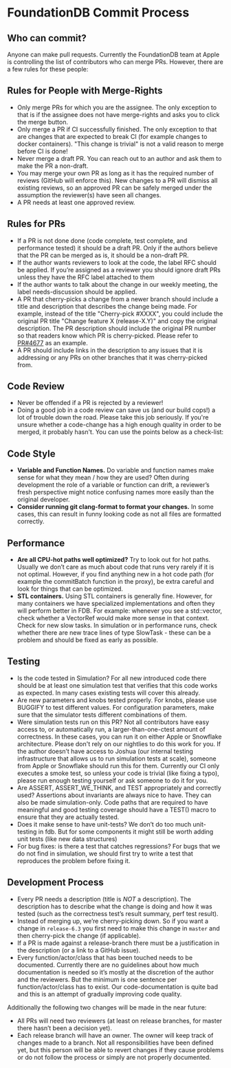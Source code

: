 # FoundationDB Commit Process

## Who can commit?

Anyone can make pull requests. Currently the FoundationDB team at Apple is controlling the list of contributors who can merge PRs. However, there are a few rules for these people:

## Rules for People with Merge-Rights

* Only merge PRs for which you are the assignee. The only exception to that is if the assignee does not have merge-rights and asks you to click the merge button.
* Only merge a PR if CI successfully finished. The only exception to that are changes that are expected to break CI (for example changes to docker containers). "This change is trivial" is not a valid reason to merge before CI is done!
* Never merge a draft PR. You can reach out to an author and ask them to make the PR a non-draft.
* You may merge your own PR as long as it has the required number of reviews (GitHub will enforce this). New changes to a PR will dismiss all existing reviews, so an approved PR can be safely merged under the assumption the reviewer(s) have seen all changes.
* A PR needs at least one approved review.

## Rules for PRs

* If a PR is not done done (code complete, test complete, and performance tested) it should be a draft PR. Only if the authors believe that the PR can be merged as is, it should be a non-draft PR.
* If the author wants reviewers to look at the code, the label RFC should be applied. If you’re assigned as a reviewer you should ignore draft PRs unless they have the RFC label attached to them
* If the author wants to talk about the change in our weekly meeting, the label needs-discussion should be applied.
* A PR that cherry-picks a change from a newer branch should include a title and description that describes the change being made. For example, instead of the title "Cherry-pick #XXXX", you could include the original PR title "Change feature X (release-X.Y)" and copy the original description. The PR description should include the original PR number so that readers know which PR is cherry-picked. Please refer to [PR#4677](https://github.com/apple/foundationdb/pull/4677) as an example.
* A PR should include links in the description to any issues that it is addressing or any PRs on other branches that it was cherry-picked from. 

## Code Review

* Never be offended if a PR is rejected by a reviewer!
* Doing a good job in a code review can save us (and our build cops!) a lot of trouble down the road. Please take this job seriously. If you're unsure whether a code-change has a high enough quality in order to be merged, it probably hasn't. You can use the points below as a check-list:

## Code Style
* **Variable and Function Names.** Do variable and function names make sense for what they mean / how they are used? Often during development the role of a variable or function can drift, a reviewer’s fresh perspective might notice confusing names more easily than the original developer.
* **Consider running git clang-format to format your changes.** In some cases, this can result in funny looking code as not all files are formatted correctly.

## Performance

* **Are all CPU-hot paths well optimized?** Try to look out for hot paths. Usually we don’t care as much about code that runs very rarely if it is not optimal. However, if you find anything new in a hot code path (for example the commitBatch function in the proxy), be extra careful and look for things that can be optimized.
* **STL containers.** Using STL containers is generally fine. However, for many containers we have specialized implementations and often they will perform better in FDB. For example: whenever you see a std::vector, check whether a VectorRef would make more sense in that context.
Check for new slow tasks. In simulation or in performance runs, check whether there are new trace lines of type SlowTask - these can be a problem and should be fixed as early as possible.

## Testing

* Is the code tested in Simulation? For all new introduced code there should be at least one simulation test that verifies that this code works as expected. In many cases existing tests will cover this already.
* Are new parameters and knobs tested properly. For knobs, please use BUGGIFY to test different values. For configuration parameters, make sure that the simulator tests different combinations of them.
* Were simulation tests run on this PR? Not all contributors have easy access to, or automatically run, a larger-than-one-ctest amount of correctness. In these cases, you can run it on either Apple or Snowflake architecture. Please don't rely on our nightlies to do this work for you. If the author doesn’t have access to Joshua (our internal testing infrastructure that allows us to run simulation tests at scale), someone from Apple or Snowflake should run this for them. Currently our CI only executes a smoke test, so unless your code is trivial (like fixing a typo), please run enough testing yourself or ask someone to do it for you.
* Are ASSERT, ASSERT_WE_THINK, and TEST appropriately and correctly used? Assertions about invariants are always nice to have. They can also be made simulation-only. Code paths that are required to have meaningful and good testing coverage should have a TEST() macro to ensure that they are actually tested.
* Does it make sense to have unit-tests? We don’t do too much unit-testing in fdb. But for some components it might still be worth adding unit tests (like new data structures)
* For bug fixes: is there a test that catches regressions? For bugs that we do not find in simulation, we should first try to write a test that reproduces the problem before fixing it.

## Development Process
* Every PR needs a description (title is *NOT* a description). The description has to describe what the change is doing and how it was tested (such as the correctness test’s result summary, perf test result).
* Instead of merging up, we’re cherry-picking down. So if you want a change in `release-6.3` you first need to make this change in `master` and then cherry-pick the change (if applicable).
* If a PR is made against a release-branch there must be a justification in the description (or a link to a GitHub issue).
* Every function/actor/class that has been touched needs to be documented. Currently there are no guidelines about how much documentation is needed so it’s mostly at the discretion of the author and the reviewers. But the minimum is one sentence per function/actor/class has to exist. Our code-documentation is quite bad and this is an attempt of gradually improving code quality.

Additionally the following two changes will be made in the near future:
* All PRs will need two reviewers (at least on release branches, for master there hasn’t been a decision yet).
* Each release branch will have an owner. The owner will keep track of changes made to a branch. Not all responsibilities have been defined yet, but this person will be able to revert changes if they cause problems or do not follow the process or simply are not properly documented.